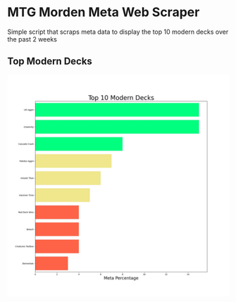 # MTG Morden Meta Web Scraper
Simple script that scraps meta data to display the top 10 modern decks over the past 2 weeks

## Top Modern Decks
![flow](./mtg_bar.jpg)
